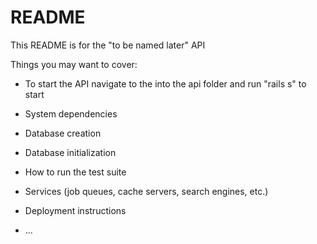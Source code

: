 # README

This README is for the "to be named later" API 

Things you may want to cover:

* To start the API navigate to the into the api folder and run "rails s" to start

* System dependencies

* Database creation

* Database initialization

* How to run the test suite

* Services (job queues, cache servers, search engines, etc.)

* Deployment instructions

* ...
